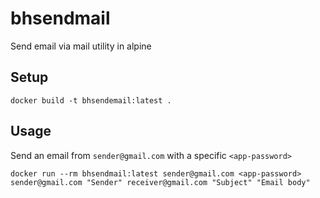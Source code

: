 # bhsendmail
Send email via mail utility in alpine

## Setup
```
docker build -t bhsendemail:latest .
```

## Usage
Send an email from `sender@gmail.com` with a specific `<app-password>`
```
docker run --rm bhsendmail:latest sender@gmail.com <app-password> sender@gmail.com "Sender" receiver@gmail.com "Subject" "Email body"
```
